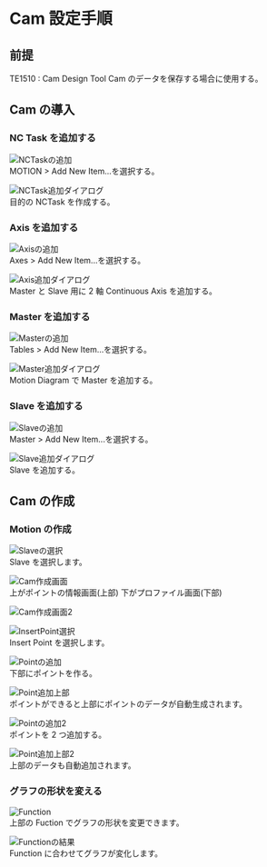 # Cam 設定手順

## 前提

TE1510 : Cam Design Tool
Cam のデータを保存する場合に使用する。

## Cam の導入

### NC Task を追加する

![NCTaskの追加](assets/NCTaskの追加.png)  
MOTION > Add New Item...を選択する。

![NCTask追加ダイアログ](assets/NCTask追加ダイアログ.png)  
目的の NCTask を作成する。

### Axis を追加する

![Axisの追加](assets/Axisの追加.png)  
Axes > Add New Item...を選択する。

![Axis追加ダイアログ](assets/Axis追加ダイアログ.png)  
Master と Slave 用に 2 軸 Continuous Axis を追加する。

### Master を追加する

![Masterの追加](assets/Masterの追加.png)  
Tables > Add New Item...を選択する。

![Master追加ダイアログ](assets/Master追加ダイアログ.png)  
Motion Diagram で Master を追加する。

### Slave を追加する

![Slaveの追加](assets/Slaveの追加.png)  
Master > Add New Item...を選択する。

![Slave追加ダイアログ](assets/Slave追加ダイアログ.png)  
Slave を追加する。

## Cam の作成

### Motion の作成

![Slaveの選択](assets/Slaveの選択.png)  
Slave を選択します。

![Cam作成画面](assets/Cam作成画面.png)  
上がポイントの情報画面(上部)
下がプロファイル画面(下部)

![Cam作成画面2](assets/Cam作成画面2.png)

![InsertPoint選択](assets/InsertPoint選択.png)  
Insert Point を選択します。

![Pointの追加](assets/Pointの追加.png)  
下部にポイントを作る。

![Point追加上部](assets/Point追加上部.png)  
ポイントができると上部にポイントのデータが自動生成されます。

![Pointの追加2](assets/Pointの追加2.png)  
ポイントを 2 つ追加する。

![Point追加上部2](assets/Point追加上部2.png)  
上部のデータも自動追加されます。

### グラフの形状を変える

![Function](assets/Function.png)  
上部の Fuction でグラフの形状を変更できます。

![Functionの結果](assets/Functionの結果.png)  
Function に合わせてグラフが変化します。
